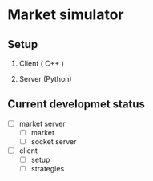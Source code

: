 # Market simulator


## Setup

1. Client ( C++ )


2. Server (Python)

## Current developmet status

- [ ] market server
    - [ ] market 
    - [ ] socket server

- [ ] client
    - [ ] setup
    - [ ] strategies